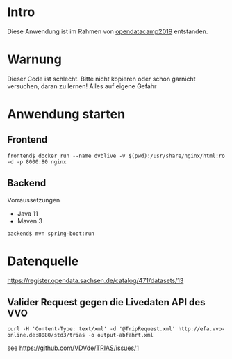 # Intro
Diese Anwendung ist im Rahmen von [opendatacamp2019](http://www.dresden.de/odcdresden19) entstanden.

# Warnung
Dieser Code ist schlecht. Bitte nicht kopieren oder schon garnicht versuchen, daran zu lernen! Alles auf eigene Gefahr

# Anwendung starten
## Frontend
```
frontend$ docker run --name dvblive -v $(pwd):/usr/share/nginx/html:ro -d -p 8000:80 nginx
```

## Backend
Vorraussetzungen
* Java 11
* Maven 3
```
backend$ mvn spring-boot:run
```

# Datenquelle
https://register.opendata.sachsen.de/catalog/471/datasets/13

## Valider Request gegen die Livedaten API des VVO
```
curl -H 'Content-Type: text/xml' -d '@TripRequest.xml' http://efa.vvo-online.de:8080/std3/trias -o output-abfahrt.xml
```
see https://github.com/VDVde/TRIAS/issues/1


